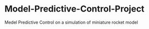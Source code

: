 # Model-Predictive-Control-Project
Medel Predictive Control on a simulation of miniature rocket model
